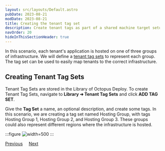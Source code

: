 ```yaml
---
layout: src/layouts/Default.astro
pubDate: 2023-08-21
modDate: 2023-08-21
title: Creating the tenant tag set
description: Create tenant tags as part of a shared machine target setup in Octopus Deploy.
navOrder: 20
hideInThisSectionHeader: true
---
```


In this scenario, each tenant's application is hosted on one of three groups of infrastructure. We will define a [tenant tag sets](/docs/tenants/tenant-tags) to represent each group. The tag set can be used to easily map tenants to the correct infrastructure.

## Creating Tenant Tag Sets

Tenant Tag Sets are stored in the Library of Octopus Deploy.  To create Tenant Tag Sets, navigate to **Library ➜ Tenant Tag Sets** and click **ADD TAG SET**.

Give the **Tag Set** a name, an optional description, and create some tags.  In this scenario, we are creating a tag set named Hosting Group, with tags Hosting Group 1, Hosting Group 2, and Hosting Group 3. These groups could also represent different regions where the infrastructure is hosted.

:::figure
![](/docs/tenants/guides/tenants-sharing-machine-targets/tag-set.png "width=500")
:::

<span><a class="button btn-secondary" href="/docs/tenants/guides/tenants-sharing-machine-targets">Previous</a></span>&nbsp;&nbsp;&nbsp;&nbsp;&nbsp;<span><a class="button btn-success" href="/docs/tenants/guides/tenants-sharing-machine-targets/assign-tags-to-tenants">Next</a></span>